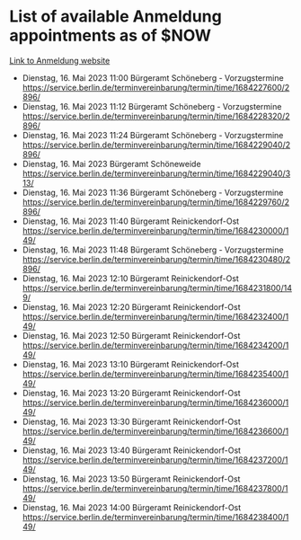 # List of available Anmeldung appointments as of $NOW
[Link to Anmeldung website](https://service.berlin.de/terminvereinbarung/termin/tag.php?termin=1&anliegen[]=120686&dienstleisterlist=122210,122217,327316,122219,327312,122227,327314,122231,327346,122243,327348,122254,122252,329742,122260,329745,122262,329748,122271,327278,122273,327274,122277,327276,330436,122280,327294,122282,327290,122284,327292,122291,327270,122285,327266,122286,327264,122296,327268,150230,329760,122297,327286,122294,327284,122312,329763,122314,329775,122304,327330,122311,327334,122309,327332,317869,122281,327352,122279,329772,122283,122276,327324,122274,327326,122267,329766,122246,327318,122251,327320,122257,327322,122208,327298,122226,327300&herkunft=http%3A%2F%2Fservice.berlin.de%2Fdienstleistung%2F120686%2F)
- Dienstag, 16. Mai 2023 11:00 Bürgeramt Schöneberg - Vorzugstermine https://service.berlin.de/terminvereinbarung/termin/time/1684227600/2896/
- Dienstag, 16. Mai 2023 11:12 Bürgeramt Schöneberg - Vorzugstermine https://service.berlin.de/terminvereinbarung/termin/time/1684228320/2896/
- Dienstag, 16. Mai 2023 11:24 Bürgeramt Schöneberg - Vorzugstermine https://service.berlin.de/terminvereinbarung/termin/time/1684229040/2896/
- Dienstag, 16. Mai 2023  Bürgeramt Schöneweide https://service.berlin.de/terminvereinbarung/termin/time/1684229040/313/
- Dienstag, 16. Mai 2023 11:36 Bürgeramt Schöneberg - Vorzugstermine https://service.berlin.de/terminvereinbarung/termin/time/1684229760/2896/
- Dienstag, 16. Mai 2023 11:40 Bürgeramt Reinickendorf-Ost https://service.berlin.de/terminvereinbarung/termin/time/1684230000/149/
- Dienstag, 16. Mai 2023 11:48 Bürgeramt Schöneberg - Vorzugstermine https://service.berlin.de/terminvereinbarung/termin/time/1684230480/2896/
- Dienstag, 16. Mai 2023 12:10 Bürgeramt Reinickendorf-Ost https://service.berlin.de/terminvereinbarung/termin/time/1684231800/149/
- Dienstag, 16. Mai 2023 12:20 Bürgeramt Reinickendorf-Ost https://service.berlin.de/terminvereinbarung/termin/time/1684232400/149/
- Dienstag, 16. Mai 2023 12:50 Bürgeramt Reinickendorf-Ost https://service.berlin.de/terminvereinbarung/termin/time/1684234200/149/
- Dienstag, 16. Mai 2023 13:10 Bürgeramt Reinickendorf-Ost https://service.berlin.de/terminvereinbarung/termin/time/1684235400/149/
- Dienstag, 16. Mai 2023 13:20 Bürgeramt Reinickendorf-Ost https://service.berlin.de/terminvereinbarung/termin/time/1684236000/149/
- Dienstag, 16. Mai 2023 13:30 Bürgeramt Reinickendorf-Ost https://service.berlin.de/terminvereinbarung/termin/time/1684236600/149/
- Dienstag, 16. Mai 2023 13:40 Bürgeramt Reinickendorf-Ost https://service.berlin.de/terminvereinbarung/termin/time/1684237200/149/
- Dienstag, 16. Mai 2023 13:50 Bürgeramt Reinickendorf-Ost https://service.berlin.de/terminvereinbarung/termin/time/1684237800/149/
- Dienstag, 16. Mai 2023 14:00 Bürgeramt Reinickendorf-Ost https://service.berlin.de/terminvereinbarung/termin/time/1684238400/149/
